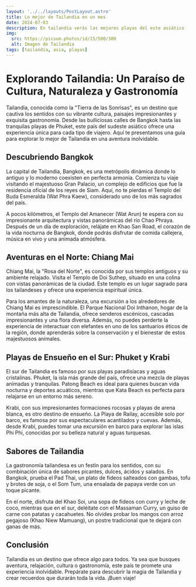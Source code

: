 ```yaml
---
layout: '../../layouts/PostLayout.astro'
title: Lo mejor de Tailandia en un mes
date: 2024-07-03
description: En tailandia verás las mejores playas del este asiático
img: 
  src: https://picsum.photos/id/15/500/300
  alt: Imagen de Tailandia
tags: [tailandia, asia, playas]
---
```


# Explorando Tailandia: Un Paraíso de Cultura, Naturaleza y Gastronomía

Tailandia, conocida como la "Tierra de las Sonrisas", es un destino que cautiva los sentidos con su vibrante cultura, paisajes impresionantes y exquisita gastronomía. Desde las bulliciosas calles de Bangkok hasta las tranquilas playas de Phuket, este país del sudeste asiático ofrece una experiencia única para cada tipo de viajero. Aquí te presentamos una guía para explorar lo mejor de Tailandia en una aventura inolvidable.

## Descubriendo Bangkok

La capital de Tailandia, Bangkok, es una metrópolis dinámica donde lo antiguo y lo moderno coexisten en perfecta armonía. Comienza tu viaje visitando el majestuoso Gran Palacio, un complejo de edificios que fue la residencia oficial de los reyes de Siam. Aquí, no te pierdas el Templo del Buda Esmeralda (Wat Phra Kaew), considerado uno de los más sagrados del país.

A pocos kilómetros, el Templo del Amanecer (Wat Arun) te espera con su impresionante arquitectura y vistas panorámicas del río Chao Phraya. Después de un día de exploración, relájate en Khao San Road, el corazón de la vida nocturna de Bangkok, donde podrás disfrutar de comida callejera, música en vivo y una animada atmósfera.

## Aventuras en el Norte: Chiang Mai

Chiang Mai, la "Rosa del Norte", es conocida por sus templos antiguos y su ambiente relajado. Visita el Templo de Doi Suthep, situado en una colina con vistas panorámicas de la ciudad. Este templo es un lugar sagrado para los tailandeses y ofrece una experiencia espiritual única.

Para los amantes de la naturaleza, una excursión a los alrededores de Chiang Mai es imprescindible. El Parque Nacional Doi Inthanon, hogar de la montaña más alta de Tailandia, ofrece senderos escénicos, cascadas impresionantes y una flora diversa. Además, no puedes perderte la experiencia de interactuar con elefantes en uno de los santuarios éticos de la región, donde aprenderás sobre la conservación y el bienestar de estos majestuosos animales.

## Playas de Ensueño en el Sur: Phuket y Krabi

El sur de Tailandia es famoso por sus playas paradisíacas y aguas cristalinas. Phuket, la isla más grande del país, ofrece una mezcla de playas animadas y tranquilas. Patong Beach es ideal para quienes buscan vida nocturna y deportes acuáticos, mientras que Kata Beach es perfecta para relajarse en un entorno más sereno.

Krabi, con sus impresionantes formaciones rocosas y playas de arena blanca, es otro destino de ensueño. La Playa de Railay, accesible solo por barco, es famosa por sus espectaculares acantilados y cuevas. Además, desde Krabi, puedes tomar una excursión en barco para explorar las islas Phi Phi, conocidas por su belleza natural y aguas turquesas.

## Sabores de Tailandia

La gastronomía tailandesa es un festín para los sentidos, con su combinación única de sabores picantes, dulces, ácidos y salados. En Bangkok, prueba el Pad Thai, un plato de fideos salteados con gambas, tofu y brotes de soja, o el Som Tum, una ensalada de papaya verde con un toque picante.

En el norte, disfruta del Khao Soi, una sopa de fideos con curry y leche de coco, mientras que en el sur, deléitate con el Massaman Curry, un guiso de carne con patatas y cacahuetes. No olvides probar los mangos con arroz pegajoso (Khao Niew Mamuang), un postre tradicional que te dejará con ganas de más.

## Conclusión

Tailandia es un destino que ofrece algo para todos. Ya sea que busques aventura, relajación, cultura o gastronomía, este país te promete una experiencia inolvidable. Prepárate para descubrir la magia de Tailandia y crear recuerdos que durarán toda la vida. ¡Buen viaje!